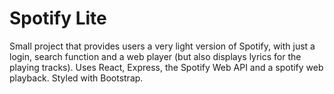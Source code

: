 # Spotify Lite

Small project that provides users a very light version of Spotify, with just a login, search function and a web player (but also displays lyrics for the playing tracks).
Uses React, Express, the Spotify Web API and a spotify web playback. Styled with Bootstrap.
